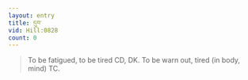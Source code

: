 ```yaml
---
layout: entry
title: དུབ་
vid: Hill:0828
count: 0
---
```

> To be fatigued, to be tired CD, DK\. To be warn out, tired (in body, mind) TC\.


